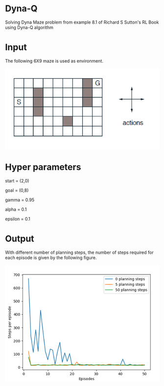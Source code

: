 # Dyna-Q
Solving Dyna Maze problem from example 8.1 of Richard S Sutton's RL Book using Dyna-Q algorithm

# Input 

The following 6X9 maze is used as environment. 

<img src='https://github.com/shivakumar-tekumatla/Dyna-Q/blob/main/Input.png'/>

# Hyper parameters 

start = (2,0)

goal = (0,8)

gamma = 0.95

alpha = 0.1

epsilon = 0.1

# Output
With different number of planning steps, the number of steps required for each episode is given by the following figure.

<img src='https://github.com/shivakumar-tekumatla/Dyna-Q/blob/main/Output.png'/>
